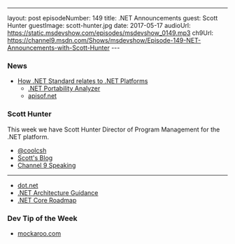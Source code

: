 ---
layout: post
episodeNumber: 149
title: .NET Announcements
guest: Scott Hunter
guestImage: scott-hunter.jpg
date: 2017-05-17
audioUrl: https://static.msdevshow.com/episodes/msdevshow_0149.mp3
ch9Url: https://channel9.msdn.com/Shows/msdevshow/Episode-149-NET-Announcements-with-Scott-Hunter
--- 

### News

 - [How .NET Standard relates to .NET Platforms](https://gist.github.com/davidfowl/8939f305567e1755412d6dc0b8baf1b7)
   - [.NET Portability Analyzer](https://github.com/Microsoft/dotnet-apiport)
   - [apisof.net](http://apisof.net/)

### Scott Hunter

This week we have Scott Hunter Director of Program Management for the .NET platform.

 - [@coolcsh](https://twitter.com/coolcsh)
 - [Scott's Blog](https://blogs.msdn.microsoft.com/scothu/)
 - [Channel 9 Speaking](https://channel9.msdn.com/events/speakers/Scott-Hunter)

---------------------------------------------------------------------------

 - [dot.net](http://dot.net)
 - [.NET Architecture Guidance](https://www.microsoft.com/net/architecture)
 - [.NET Core Roadmap](https://github.com/dotnet/core/blob/master/roadmap.md)

### Dev Tip of the Week

 - [mockaroo.com](https://www.mockaroo.com/)